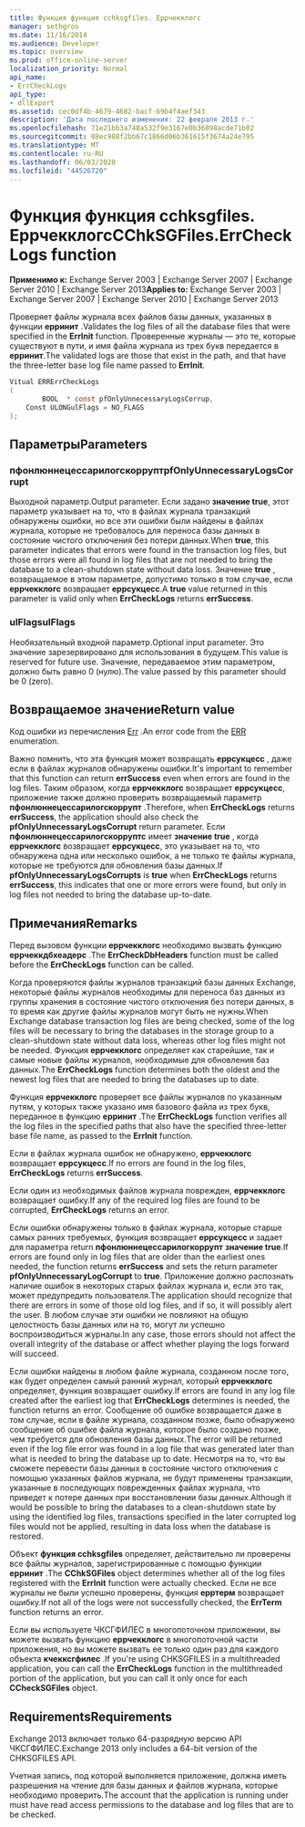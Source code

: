 ```yaml
---
title: Функция функция cchksgfiles. Еррчекклогс
manager: sethgros
ms.date: 11/16/2014
ms.audience: Developer
ms.topic: overview
ms.prod: office-online-server
localization_priority: Normal
api_name:
- ErrCheckLogs
api_type:
- dllExport
ms.assetid: cec0df4b-4679-4682-bacf-69b4f4aef343
description: 'Дата последнего изменения: 22 февраля 2013 г.'
ms.openlocfilehash: 71e21bb3a748a532f9e3167e0b36898acde71b02
ms.sourcegitcommit: 88ec988f2bb67c1866d06b361615f3674a24e795
ms.translationtype: MT
ms.contentlocale: ru-RU
ms.lasthandoff: 06/03/2020
ms.locfileid: "44526720"
---
```

# <a name="cchksgfileserrchecklogs-function"></a><span data-ttu-id="362e6-103">Функция функция cchksgfiles. Еррчекклогс</span><span class="sxs-lookup"><span data-stu-id="362e6-103">CChkSGFiles.ErrCheckLogs function</span></span>

<span data-ttu-id="362e6-104">**Применимо к:** Exchange Server 2003 | Exchange Server 2007 | Exchange Server 2010 | Exchange Server 2013</span><span class="sxs-lookup"><span data-stu-id="362e6-104">**Applies to:** Exchange Server 2003 | Exchange Server 2007 | Exchange Server 2010 | Exchange Server 2013</span></span>
  
<span data-ttu-id="362e6-105">Проверяет файлы журнала всех файлов базы данных, указанных в функции **ерринит** .</span><span class="sxs-lookup"><span data-stu-id="362e6-105">Validates the log files of all the database files that were specified in the **ErrInit** function.</span></span> <span data-ttu-id="362e6-106">Проверенные журналы — это те, которые существуют в пути, и имя файла журнала из трех букв передается в **ерринит**.</span><span class="sxs-lookup"><span data-stu-id="362e6-106">The validated logs are those that exist in the path, and that have the three-letter base log file name passed to **ErrInit**.</span></span>
  
```cs
Vitual ERRErrCheckLogs 
(
        BOOL  * const pfOnlyUnnecessaryLogsCorrup,
    Const ULONGulFlags = NO_FLAGS
);

```

## <a name="parameters"></a><span data-ttu-id="362e6-107">Параметры</span><span class="sxs-lookup"><span data-stu-id="362e6-107">Parameters</span></span>

### <a name="pfonlyunnecessarylogscorrupt"></a><span data-ttu-id="362e6-108">пфонлюннецессарилогскоррупт</span><span class="sxs-lookup"><span data-stu-id="362e6-108">pfOnlyUnnecessaryLogsCorrupt</span></span> 
  
<span data-ttu-id="362e6-109">Выходной параметр.</span><span class="sxs-lookup"><span data-stu-id="362e6-109">Output parameter.</span></span> <span data-ttu-id="362e6-110">Если задано **значение true**, этот параметр указывает на то, что в файлах журнала транзакций обнаружены ошибки, но все эти ошибки были найдены в файлах журнала, которые не требовалось для переноса базы данных в состояние чистого отключения без потери данных.</span><span class="sxs-lookup"><span data-stu-id="362e6-110">When **true**, this parameter indicates that errors were found in the transaction log files, but those errors were all found in log files that are not needed to bring the database to a clean-shutdown state without data loss.</span></span> <span data-ttu-id="362e6-111">Значение **true** , возвращаемое в этом параметре, допустимо только в том случае, если **еррчекклогс** возвращает **еррсукцесс**.</span><span class="sxs-lookup"><span data-stu-id="362e6-111">A **true** value returned in this parameter is valid only when **ErrCheckLogs** returns **errSuccess**.</span></span> 
    
### <a name="ulflags"></a><span data-ttu-id="362e6-112">ulFlags</span><span class="sxs-lookup"><span data-stu-id="362e6-112">ulFlags</span></span>
  
<span data-ttu-id="362e6-113">Необязательный входной параметр.</span><span class="sxs-lookup"><span data-stu-id="362e6-113">Optional input parameter.</span></span> <span data-ttu-id="362e6-114">Это значение зарезервировано для использования в будущем.</span><span class="sxs-lookup"><span data-stu-id="362e6-114">This value is reserved for future use.</span></span> <span data-ttu-id="362e6-115">Значение, передаваемое этим параметром, должно быть равно 0 (нулю).</span><span class="sxs-lookup"><span data-stu-id="362e6-115">The value passed by this parameter should be 0 (zero).</span></span>
    
## <a name="return-value"></a><span data-ttu-id="362e6-116">Возвращаемое значение</span><span class="sxs-lookup"><span data-stu-id="362e6-116">Return value</span></span>

<span data-ttu-id="362e6-117">Код ошибки из перечисления [Err](cchksgfiles-err-enumeration.md) .</span><span class="sxs-lookup"><span data-stu-id="362e6-117">An error code from the [ERR](cchksgfiles-err-enumeration.md) enumeration.</span></span> 
  
<span data-ttu-id="362e6-118">Важно помнить, что эта функция может возвращать **еррсукцесс** , даже если в файлах журналов обнаружены ошибки.</span><span class="sxs-lookup"><span data-stu-id="362e6-118">It's important to remember that this function can return **errSuccess** even when errors are found in the log files.</span></span> <span data-ttu-id="362e6-119">Таким образом, когда **еррчекклогс** возвращает **еррсукцесс**, приложение также должно проверить возвращаемый параметр **пфонлюннецессарилогскоррупт** .</span><span class="sxs-lookup"><span data-stu-id="362e6-119">Therefore, when **ErrCheckLogs** returns **errSuccess**, the application should also check the  **pfOnlyUnnecessaryLogsCorrupt** return parameter.</span></span> <span data-ttu-id="362e6-120">Если **пфонлюннецессарилогскорруптс** имеет **значение true** , когда **еррчекклогс** возвращает **еррсукцесс**, это указывает на то, что обнаружена одна или несколько ошибок, а не только те файлы журнала, которые не требуются для обновления базы данных.</span><span class="sxs-lookup"><span data-stu-id="362e6-120">If **pfOnlyUnnecessaryLogsCorrupts** is **true** when **ErrCheckLogs** returns **errSuccess**, this indicates that one or more errors were found, but only in log files not needed to bring the database up-to-date.</span></span>
  
## <a name="remarks"></a><span data-ttu-id="362e6-121">Примечания</span><span class="sxs-lookup"><span data-stu-id="362e6-121">Remarks</span></span>

<span data-ttu-id="362e6-122">Перед вызовом функции **еррчекклогс** необходимо вызвать функцию **еррчеккдбхеадерс** .</span><span class="sxs-lookup"><span data-stu-id="362e6-122">The **ErrCheckDbHeaders** function must be called before the **ErrCheckLogs** function can be called.</span></span> 
  
<span data-ttu-id="362e6-123">Когда проверяются файлы журналов транзакций базы данных Exchange, некоторые файлы журналов необходимы для переноса баз данных из группы хранения в состояние чистого отключения без потери данных, в то время как другие файлы журналов могут быть не нужны.</span><span class="sxs-lookup"><span data-stu-id="362e6-123">When Exchange database transaction log files are being checked, some of the log files will be necessary to bring the databases in the storage group to a clean-shutdown state without data loss, whereas other log files might not be needed.</span></span> <span data-ttu-id="362e6-124">Функция **еррчекклогс** определяет как старейшие, так и самые новые файлы журналов, необходимые для обновления баз данных.</span><span class="sxs-lookup"><span data-stu-id="362e6-124">The **ErrCheckLogs** function determines both the oldest and the newest log files that are needed to bring the databases up to date.</span></span> 
  
<span data-ttu-id="362e6-125">Функция **еррчекклогс** проверяет все файлы журналов по указанным путям, у которых также указано имя базового файла из трех букв, переданное в функцию **ерринит** .</span><span class="sxs-lookup"><span data-stu-id="362e6-125">The **ErrCheckLogs** function verifies all the log files in the specified paths that also have the specified three-letter base file name, as passed to the **ErrInit** function.</span></span> 
  
<span data-ttu-id="362e6-126">Если в файлах журнала ошибок не обнаружено, **еррчекклогс** возвращает **еррсукцесс**.</span><span class="sxs-lookup"><span data-stu-id="362e6-126">If no errors are found in the log files, **ErrCheckLogs** returns **errSuccess**.</span></span> 
  
<span data-ttu-id="362e6-127">Если один из необходимых файлов журнала поврежден, **еррчекклогс** возвращает ошибку.</span><span class="sxs-lookup"><span data-stu-id="362e6-127">If any of the required log files are found to be corrupted, **ErrCheckLogs** returns an error.</span></span> 
  
<span data-ttu-id="362e6-128">Если ошибки обнаружены только в файлах журнала, которые старше самых ранних требуемых, функция возвращает **еррсукцесс** и задает для параметра return **пфонлюннецессарилогкоррупт** **значение true**.</span><span class="sxs-lookup"><span data-stu-id="362e6-128">If errors are found only in log files that are older than the earliest ones needed, the function returns **errSuccess** and sets the return parameter **pfOnlyUnnecessaryLogCorrupt** to **true**.</span></span> <span data-ttu-id="362e6-129">Приложение должно распознать наличие ошибок в некоторых старых файлах журнала и, если это так, может предупредить пользователя.</span><span class="sxs-lookup"><span data-stu-id="362e6-129">The application should recognize that there are errors in some of those old log files, and if so, it will possibly alert the user.</span></span> <span data-ttu-id="362e6-130">В любом случае эти ошибки не повлияют на общую целостность базы данных или на то, могут ли успешно воспроизводиться журналы.</span><span class="sxs-lookup"><span data-stu-id="362e6-130">In any case, those errors should not affect the overall integrity of the database or affect whether playing the logs forward will succeed.</span></span>
  
<span data-ttu-id="362e6-131">Если ошибки найдены в любом файле журнала, созданном после того, как будет определен самый ранний журнал, который **еррчекклогс** определяет, функция возвращает ошибку.</span><span class="sxs-lookup"><span data-stu-id="362e6-131">If errors are found in any log file created after the earliest log that **ErrCheckLogs** determines is needed, the function returns an error.</span></span> <span data-ttu-id="362e6-132">Сообщение об ошибке возвращается даже в том случае, если в файле журнала, созданном позже, было обнаружено сообщение об ошибке файла журнала, которое было создано позже, чем требуется для обновления базы данных.</span><span class="sxs-lookup"><span data-stu-id="362e6-132">The error will be returned even if the log file error was found in a log file that was generated later than what is needed to bring the database up to date.</span></span> <span data-ttu-id="362e6-133">Несмотря на то, что вы сможете перевести базы данных в состояние чистого отключения с помощью указанных файлов журнала, не будут применены транзакции, указанные в последующих поврежденных файлах журнала, что приведет к потере данных при восстановлении базы данных.</span><span class="sxs-lookup"><span data-stu-id="362e6-133">Although it would be possible to bring the databases to a clean-shutdown state by using the identified log files, transactions specified in the later corrupted log files would not be applied, resulting in data loss when the database is restored.</span></span> 
  
<span data-ttu-id="362e6-134">Объект **функция cchksgfiles** определяет, действительно ли проверены все файлы журналов, зарегистрированные с помощью функции **ерринит** .</span><span class="sxs-lookup"><span data-stu-id="362e6-134">The **CChkSGFiles** object determines whether all of the log files registered with the **ErrInit** function were actually checked.</span></span> <span data-ttu-id="362e6-135">Если не все журналы не были успешно проверены, функция **ерртерм** возвращает ошибку.</span><span class="sxs-lookup"><span data-stu-id="362e6-135">If not all of the logs were not successfully checked, the **ErrTerm** function returns an error.</span></span> 
  
<span data-ttu-id="362e6-136">Если вы используете ЧКСГФИЛЕС в многопоточном приложении, вы можете вызвать функцию **еррчекклогс** в многопоточной части приложения, но вы можете вызвать ее только один раз для каждого объекта **кчекксгфилес** .</span><span class="sxs-lookup"><span data-stu-id="362e6-136">If you're using CHKSGFILES in a multithreaded application, you can call the **ErrCheckLogs** function in the multithreaded portion of the application, but you can call it only once for each **CCheckSGFiles** object.</span></span> 
  
## <a name="requirements"></a><span data-ttu-id="362e6-137">Requirements</span><span class="sxs-lookup"><span data-stu-id="362e6-137">Requirements</span></span>

<span data-ttu-id="362e6-138">Exchange 2013 включает только 64-разрядную версию API ЧКСГФИЛЕС.</span><span class="sxs-lookup"><span data-stu-id="362e6-138">Exchange 2013 only includes a 64-bit version of the CHKSGFILES API.</span></span>
  
<span data-ttu-id="362e6-139">Учетная запись, под которой выполняется приложение, должна иметь разрешения на чтение для базы данных и файлов журнала, которые необходимо проверить.</span><span class="sxs-lookup"><span data-stu-id="362e6-139">The account that the application is running under must have read access permissions to the database and log files that are to be checked.</span></span>
  

